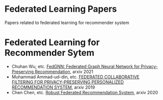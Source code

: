 # Federated Learning Papers
Papers related to federated learning for recommender system

# Federated Learning for Recommender Sytem
- Chuhan Wu, etc. [FedGNN: Federated Graph Neural Network for Privacy-Preserving Recommendation](https://arxiv.org/abs/2102.04925), arxiv 2021
- Muhammad Ammad-ud-din, etc. [FEDERATED COLLABORATIVE FILTERING FOR PRIVACY-PRESERVING PERSONALIZED RECOMMENDATION SYSTEM](https://arxiv.org/pdf/1901.09888.pdf), arxiv 2019
- Chen Chen, etc. [Robust Federated Recommendation System](https://arxiv.org/pdf/2006.08259.pdf), arxiv 2020
